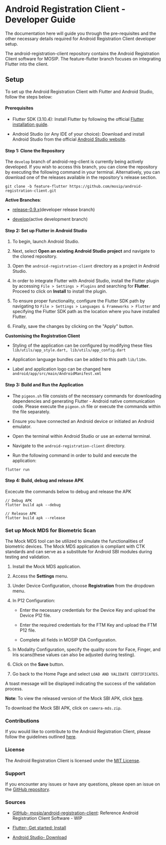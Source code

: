 # Android Registration Client - Developer Guide

The documentation here will guide you through the pre-requisites and the other necessary details required for Android Registration Client developer setup.

The android-registration-client repository contains the Android Registration Client software for MOSIP. The feature-flutter branch focuses on integrating Flutter into the client.

## Setup

To set up the Android Registration Client with Flutter and Android Studio, follow the steps below:

#### Prerequisites

* Flutter SDK (3.10.4): Install Flutter by following the official [Flutter installation guide](https://flutter.dev/docs/get-started/install).

* Android Studio (or Any IDE of your choice): Download and install Android Studio from the official [Android Studio website](https://developer.android.com/studio).

#### Step 1: Clone the Repository

The `develop` branch of android-reg-client is currently being actively developed. If you wish to access this branch, you can clone the repository by executing the following command in your terminal. Alternatively, you can download one of the releases available in the repository's release section.

```
git clone -b feature-flutter https://github.com/mosip/android-registration-client.git
```

**Active Branches**:

* [release-0.9.x](https://github.com/mosip/android-registration-client/tree/release-0.9.x)(developer release branch)

* [develop](https://github.com/mosip/android-registration-client/tree/develop)(active development branch)


#### Step 2: Set up Flutter in Android Studio

1. To begin, launch Android Studio.

2. Next, select **Open an existing Android Studio project** and navigate to the cloned repository.

3. Open the `android-registration-client` directory as a project in Android Studio.

4. In order to integrate Flutter with Android Studio, install the Flutter plugin by accessing `File > Settings > Plugins` and searching for **Flutter**. Proceed to click on **Install** to install the plugin.

5. To ensure proper functionality, configure the Flutter SDK path by navigating to `File > Settings > Languages & Frameworks > Flutter` and specifying the Flutter SDK path as the location where you have installed Flutter.

6. Finally, save the changes by clicking on the "Apply" button.

**Customising the Registration Client**

* Styling of the application can be configured by modifying these files
`lib/utils/app_style.dart, lib/utils/app_config.dart`

* Application language bundles can be added to this path `lib/l10n`.

* Label and application logo can be changed here `android/app/src/main/AndroidManifest.xml`

#### Step 3: Build and Run the Application

* The `pigeon.sh` file consists of the necessary commands for downloading dependencies and generating Flutter - Android native communication code. Please execute the `pigeon.sh` file or execute the commands within the file separately.

* Ensure you have connected an Android device or initiated an Android emulator.

* Open the terminal within Android Studio or use an external terminal.

* Navigate to the `android-registration-client` directory.

* Run the following command in order to build and execute the application:

 ```
flutter run
```

#### Step 4: Build, debug and release APK

Excecute the commands below to debug and release the APK
```
// Debug APK
flutter build apk --debug

// Release APK
flutter build apk --release
```

### Set up Mock MDS for Biometric Scan

The Mock MDS tool can be utilized to simulate the functionalities of biometric devices. The Mock MDS application is compliant with CTK standards and can serve as a substitute for Android SBI modules during testing and validation.

1. Install the Mock MDS application.

2. Access the **Settings** menu.

3. Under Device Configuration, choose **Registration** from the dropdown menu.

4. In P12 Configuration:

   * Enter the necessary credentials for the Device Key and upload the Device P12 file.

   * Enter the required credentials for the FTM Key and upload the FTM P12 file.

   * Complete all fields in MOSIP IDA Configuration.

5. In Modality Configuration, specify the quality score for Face, Finger, and Iris scans(these values can also be adjusted during testing).

6. Click on the **Save** button.

7. Go back to the Home Page and select `LOAD AND VALIDATE CERTIFICATES`.

A toast message will be displayed indicating the success of the validation process.

**Note**:  To view the released version of the Mock SBI APK, click [here](https://github.com/mosip/android-camera-mds/releases/tag/vDP10).

To download the Mock SBI APK, click on `camera-mds.zip`.


### Contributions 

If you would like to contribute to the Android Registration Client, please follow the guidelines outlined [here](https://docs.mosip.io/1.2.0/community/code-contributions).

### License

The Android Registration Client is licensed under the [MIT License](https://github.com/mosip/android-registration-client/blob/develop/LICENSE).

### Support

If you encounter any issues or have any questions, please open an issue on the [GitHub repository](https://github.com/mosip/android-registration-client/issues).

### Sources

* [GitHub- mosip/android-registration-client](https://github.com/mosip/android-registration-client): Reference Android Registration Client Software - WIP

* [Flutter- Get started: Install](https://flutter.dev/docs/get-started/install)

* [Android Studio- Download](https://developer.android.com/studio)
